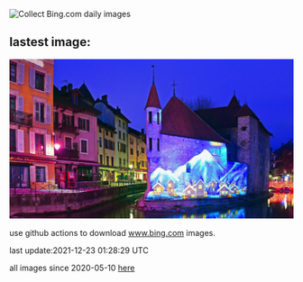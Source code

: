 ![Collect Bing.com daily images](https://github.com/counter2015/bing-daily-images/workflows/Collect%20Bing.com%20daily%20images/badge.svg)
## lastest image:
![](images/AnnecyFrance.jpg)

use github actions to download www.bing.com images.

last update:2021-12-23 01:28:29 UTC

all images since 2020-05-10 [here](https://github.com/counter2015/bing-daily-images/tree/master/images) 
